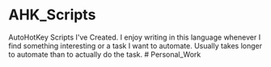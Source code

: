 # AHK_Scripts
AutoHotKey Scripts I've Created.
I enjoy writing in this language whenever I find something interesting or a task I want to automate.
Usually takes longer to automate than to actually do the task.
#   P e r s o n a l _ W o r k  
 